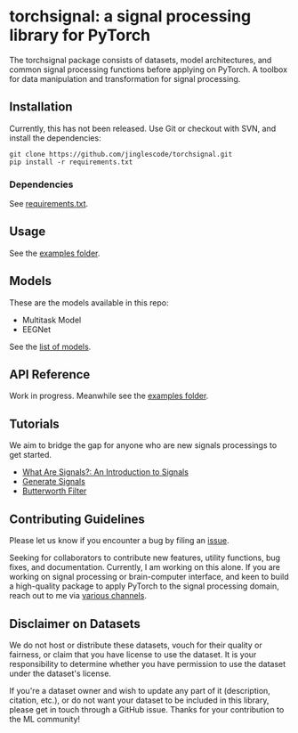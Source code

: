 # torchsignal: a signal processing library for PyTorch

The torchsignal package consists of datasets, model architectures, and common signal processing functions before applying on PyTorch. A toolbox for data manipulation and transformation for signal processing.

## Installation

Currently, this has not been released. Use Git or checkout with SVN, and install the dependencies:

```
git clone https://github.com/jinglescode/torchsignal.git
pip install -r requirements.txt
```

### Dependencies

See [requirements.txt](https://github.com/jinglescode/torchsignal/tree/master/requirements.txt).

## Usage

See the [examples folder](https://github.com/jinglescode/torchsignal/tree/master/examples).

## Models

These are the models available in this repo:
- Multitask Model
- EEGNet

See the [list of models](https://github.com/jinglescode/torchsignal/tree/master/torchsignal/model).

## API Reference

Work in progress. Meanwhile see the [examples folder](https://github.com/jinglescode/torchsignal/tree/master/examples).

## Tutorials

We aim to bridge the gap for anyone who are new signals processings to get started.

- [What Are Signals?: An Introduction to Signals](https://github.com/jinglescode/torchsignal/wiki/What-Are-Signals%3F)
- [Generate Signals](https://github.com/jinglescode/torchsignal/wiki/Generate-Signals)
- [Butterworth Filter](https://github.com/jinglescode/torchsignal/wiki/Butterworth-Filter)

## Contributing Guidelines

Please let us know if you encounter a bug by filing an [issue](https://github.com/jinglescode/torchsignal/issues).

Seeking for collaborators to contribute new features, utility functions, bug fixes, and documentation. Currently, I am working on this alone. If you are working on signal processing or brain-computer interface, and keen to build a high-quality package to apply PyTorch to the signal processing domain, reach out to me via [various channels](https://jinglescode.github.io/).

## Disclaimer on Datasets

We do not host or distribute these datasets, vouch for their quality or fairness, or claim that you have license to use the dataset. It is your responsibility to determine whether you have permission to use the dataset under the dataset's license.

If you're a dataset owner and wish to update any part of it (description, citation, etc.), or do not want your dataset to be included in this library, please get in touch through a GitHub issue. Thanks for your contribution to the ML community!
